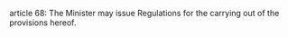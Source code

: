 article 68: 
The Minister may issue Regulations for the carrying out of the provisions hereof. 
<ul>
</ul>